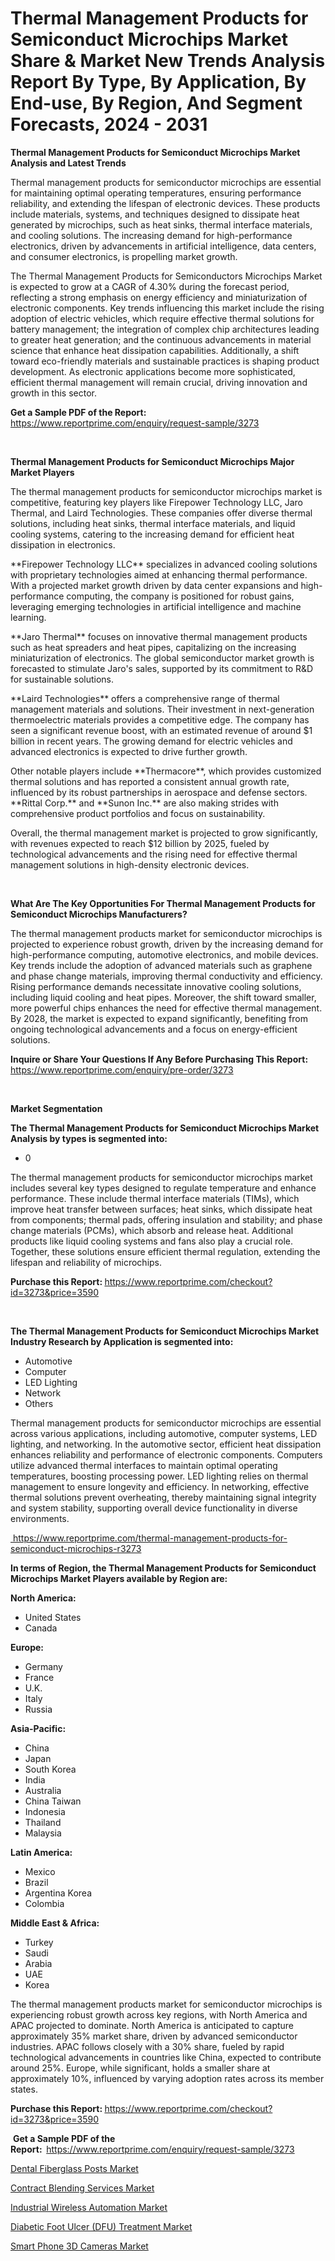 <p><h1>Thermal Management Products for Semiconduct Microchips Market Share & Market New Trends Analysis Report By Type, By Application, By End-use, By Region, And Segment Forecasts, 2024 - 2031</h1></p><p><strong>Thermal Management Products for Semiconduct Microchips Market Analysis and Latest Trends</strong></p>
<p><p>Thermal management products for semiconductor microchips are essential for maintaining optimal operating temperatures, ensuring performance reliability, and extending the lifespan of electronic devices. These products include materials, systems, and techniques designed to dissipate heat generated by microchips, such as heat sinks, thermal interface materials, and cooling solutions. The increasing demand for high-performance electronics, driven by advancements in artificial intelligence, data centers, and consumer electronics, is propelling market growth.</p><p>The Thermal Management Products for Semiconductors Microchips Market is expected to grow at a CAGR of 4.30% during the forecast period, reflecting a strong emphasis on energy efficiency and miniaturization of electronic components. Key trends influencing this market include the rising adoption of electric vehicles, which require effective thermal solutions for battery management; the integration of complex chip architectures leading to greater heat generation; and the continuous advancements in material science that enhance heat dissipation capabilities. Additionally, a shift toward eco-friendly materials and sustainable practices is shaping product development. As electronic applications become more sophisticated, efficient thermal management will remain crucial, driving innovation and growth in this sector.</p></p>
<p><strong>Get a Sample PDF of the Report:&nbsp;</strong> <a href="https://www.reportprime.com/enquiry/request-sample/3273">https://www.reportprime.com/enquiry/request-sample/3273</a></p>
<p>&nbsp;</p>
<p><strong>Thermal Management Products for Semiconduct Microchips Major Market Players</strong></p>
<p><p>The thermal management products for semiconductor microchips market is competitive, featuring key players like Firepower Technology LLC, Jaro Thermal, and Laird Technologies. These companies offer diverse thermal solutions, including heat sinks, thermal interface materials, and liquid cooling systems, catering to the increasing demand for efficient heat dissipation in electronics.</p><p>**Firepower Technology LLC** specializes in advanced cooling solutions with proprietary technologies aimed at enhancing thermal performance. With a projected market growth driven by data center expansions and high-performance computing, the company is positioned for robust gains, leveraging emerging technologies in artificial intelligence and machine learning.</p><p>**Jaro Thermal** focuses on innovative thermal management products such as heat spreaders and heat pipes, capitalizing on the increasing miniaturization of electronics. The global semiconductor market growth is forecasted to stimulate Jaro's sales, supported by its commitment to R&D for sustainable solutions.</p><p>**Laird Technologies** offers a comprehensive range of thermal management materials and solutions. Their investment in next-generation thermoelectric materials provides a competitive edge. The company has seen a significant revenue boost, with an estimated revenue of around $1 billion in recent years. The growing demand for electric vehicles and advanced electronics is expected to drive further growth.</p><p>Other notable players include **Thermacore**, which provides customized thermal solutions and has reported a consistent annual growth rate, influenced by its robust partnerships in aerospace and defense sectors. **Rittal Corp.** and **Sunon Inc.** are also making strides with comprehensive product portfolios and focus on sustainability.</p><p>Overall, the thermal management market is projected to grow significantly, with revenues expected to reach $12 billion by 2025, fueled by technological advancements and the rising need for effective thermal management solutions in high-density electronic devices.</p></p>
<p>&nbsp;</p>
<p><strong>What Are The Key Opportunities For Thermal Management Products for Semiconduct Microchips Manufacturers?</strong></p>
<p><p>The thermal management products market for semiconductor microchips is projected to experience robust growth, driven by the increasing demand for high-performance computing, automotive electronics, and mobile devices. Key trends include the adoption of advanced materials such as graphene and phase change materials, improving thermal conductivity and efficiency. Rising performance demands necessitate innovative cooling solutions, including liquid cooling and heat pipes. Moreover, the shift toward smaller, more powerful chips enhances the need for effective thermal management. By 2028, the market is expected to expand significantly, benefiting from ongoing technological advancements and a focus on energy-efficient solutions.</p></p>
<p><strong>Inquire or Share Your Questions If Any Before Purchasing This Report:</strong> <a href="https://www.reportprime.com/enquiry/pre-order/3273">https://www.reportprime.com/enquiry/pre-order/3273</a></p>
<p>&nbsp;</p>
<p><strong>Market Segmentation</strong></p>
<p><strong>The Thermal Management Products for Semiconduct Microchips Market Analysis by types is segmented into:</strong></p>
<p><ul><li>0</li></ul></p>
<p><p>The thermal management products for semiconductor microchips market includes several key types designed to regulate temperature and enhance performance. These include thermal interface materials (TIMs), which improve heat transfer between surfaces; heat sinks, which dissipate heat from components; thermal pads, offering insulation and stability; and phase change materials (PCMs), which absorb and release heat. Additional products like liquid cooling systems and fans also play a crucial role. Together, these solutions ensure efficient thermal regulation, extending the lifespan and reliability of microchips.</p></p>
<p><strong>Purchase this Report:&nbsp;</strong><a href="https://www.reportprime.com/checkout?id=3273&price=3590">https://www.reportprime.com/checkout?id=3273&price=3590</a></p>
<p>&nbsp;</p>
<p><strong>The Thermal Management Products for Semiconduct Microchips Market Industry Research by Application is segmented into:</strong></p>
<p><ul><li>Automotive</li><li>Computer</li><li>LED Lighting</li><li>Network</li><li>Others</li></ul></p>
<p><p>Thermal management products for semiconductor microchips are essential across various applications, including automotive, computer systems, LED lighting, and networking. In the automotive sector, efficient heat dissipation enhances reliability and performance of electronic components. Computers utilize advanced thermal interfaces to maintain optimal operating temperatures, boosting processing power. LED lighting relies on thermal management to ensure longevity and efficiency. In networking, effective thermal solutions prevent overheating, thereby maintaining signal integrity and system stability, supporting overall device functionality in diverse environments.</p></p>
<p><a href="https://www.reportprime.com/thermal-management-products-for-semiconduct-microchips-r3273">&nbsp;https://www.reportprime.com/thermal-management-products-for-semiconduct-microchips-r3273</a></p>
<p><strong>In terms of Region, the Thermal Management Products for Semiconduct Microchips Market Players available by Region are:</strong></p>
<p>
    <p> <strong> North America: </strong>
        <ul>
            <li>United States</li>
            <li>Canada</li>
        </ul>
        </p> 
    <p> <strong> Europe: </strong>
        <ul>
            <li>Germany</li>
            <li>France</li>
            <li>U.K.</li>
            <li>Italy</li>
            <li>Russia</li>
        </ul>
        </p> 
    <p> <strong> Asia-Pacific: </strong>
        <ul>
            <li>China</li>
            <li>Japan</li>
            <li>South Korea</li>
            <li>India</li>
            <li>Australia</li>
            <li>China Taiwan</li>
            <li>Indonesia</li>
            <li>Thailand</li>
            <li>Malaysia</li>
        </ul>
        </p> 
    <p> <strong> Latin America: </strong>
        <ul>
            <li>Mexico</li>
            <li>Brazil</li>
            <li>Argentina Korea</li>
            <li>Colombia</li>
        </ul>
        </p> 
    <p> <strong> Middle East & Africa: </strong>
        <ul>
            <li>Turkey</li>
            <li>Saudi</li>
            <li>Arabia</li>
            <li>UAE</li>
            <li>Korea</li>
        </ul>
    </p>
    </p>
<p><p>The thermal management products market for semiconductor microchips is experiencing robust growth across key regions, with North America and APAC projected to dominate. North America is anticipated to capture approximately 35% market share, driven by advanced semiconductor industries. APAC follows closely with a 30% share, fueled by rapid technological advancements in countries like China, expected to contribute around 25%. Europe, while significant, holds a smaller share at approximately 10%, influenced by varying adoption rates across its member states.</p></p>
<p><strong>Purchase this Report: </strong><a href="https://www.reportprime.com/checkout?id=3273&price=3590">https://www.reportprime.com/checkout?id=3273&price=3590</a></p>
<p>&nbsp;<strong>Get a Sample PDF of the Report:&nbsp;&nbsp;</strong><a href="https://www.reportprime.com/enquiry/request-sample/3273">https://www.reportprime.com/enquiry/request-sample/3273</a></p>
<p><strong></strong></p>
<p><p><a href="https://issuu.com/reportprime-2/docs/dental-fiberglass-posts-market-size_41e5ef61c359db">Dental Fiberglass Posts Market</a></p><p><a href="https://www.linkedin.com/pulse/strategic-roadmap-global-contract-blending-services-market-l7vce?trackingId=qp2bd3qcToK2EgqE19PqCQ%3D%3D">Contract Blending Services Market</a></p><p><a href="https://www.linkedin.com/pulse/global-industrial-wireless-automation-market-size-expected-reach-kb9fe?trackingId=mxNOu7D%2FSZeI0y63EasLVQ%3D%3D">Industrial Wireless Automation Market</a></p><p><a href="https://issuu.com/reportprime-2/docs/diabetic-foot-ulcer-dfu-treatment-m_c11af5f481e696">Diabetic Foot Ulcer (DFU) Treatment Market</a></p><p><a href="https://github.com/LaurenShaw586/Market-Research-Report-List-1/blob/main/smart-phone-3d-cameras-market.md">Smart Phone 3D Cameras Market</a></p></p>